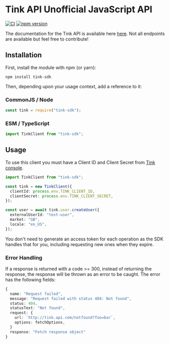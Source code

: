 # Tink API Unofficial JavaScript API

[![CI](https://github.com/pyrexfm/tink-sdk/actions/workflows/main.yml/badge.svg)](https://github.com/pyrexfm/tink-sdk/actions/workflows/main.yml)
[![npm version](https://badge.fury.io/js/tink-sdk.svg)](https://badge.fury.io/js/tink-sdk)

The documentation for the Tink API is available here [here](https://api.ynab.com). Not all endpoints are available but feel free to contribute!

## Installation

First, install the module with npm (or yarn):

```shell
npm install tink-sdk
```

Then, depending upon your usage context, add a reference to it:

### CommonJS / Node

```typescript
const tink = require("tink-sdk");
```

### ESM / TypeScript

```typescript
import TinkClient from "tink-sdk";
```

## Usage

To use this client you must have a Client ID and Client Secret from [Tink console](https://console.tink.com/app-settings/client).

```typescript
import TinkClient from "tink-sdk";

const tink = new TinkClient({
  clientId: process.env.TINK_CLIENT_ID,
  clientSecret: process.env.TINK_CLIENT_SECRET,
});

const user = await tink.user.createUser({
  externalUserId: "test-user",
  market: "GB",
  locale: "en_US",
});
```

You don't need to generate an access token for each operation as the SDK handles that for you, including requesting new ones when they expire.

### Error Handling

If a response is returned with a code >= 300, instead of returning the response,
the response will be thrown as an error to be caught. The error has the following fields:

```typescript
{
  name: "Request failed",
  message: "Request failed with status 404: Not found",
  status: 404,
  statusText: "Not found",
  request: {
    url: `http://tink.api.com/notfound?foo=bar`,
    options: fetchOptions,
  }
  response: "Fetch response object"
}
```
